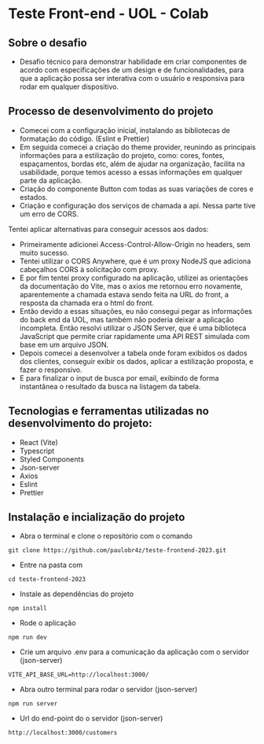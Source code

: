 # Teste Front-end - UOL - Colab

## Sobre o desafio

- Desafio técnico para demonstrar habilidade em criar componentes de acordo com especificações de um design e de funcionalidades, para que a aplicação possa ser interativa com o usuário e responsiva para rodar em qualquer dispositivo.


## Processo de desenvolvimento do projeto

- Comecei com a configuração inicial, instalando as bibliotecas de formatação do código. (Eslint e Prettier)
- Em seguida comecei a criação do theme provider, reunindo as principais informações para a estilização do projeto, como: cores, fontes, espaçamentos, bordas etc, além de ajudar na organização, facilita na usabilidade, porque temos acesso a essas informações em qualquer parte da aplicação.
- Criação do componente Button com todas as suas variações de cores e estados.
- Criação e configuração dos serviços de chamada a api. Nessa parte tive um erro de CORS.

Tentei aplicar alternativas para conseguir acessos aos dados:
- Primeiramente adicionei Access-Control-Allow-Origin no headers, sem muito sucesso. 
- Tentei utilizar o CORS Anywhere, que é um proxy NodeJS que adiciona cabeçalhos CORS à solicitação com proxy.
- E por fim tentei proxy configurado na aplicação, utilizei as orientações da documentação do Vite, mas o axios me retornou erro novamente, aparentemente a chamada estava sendo feita na URL do front, a resposta da chamada era o html do front.
- Então devido a essas situações, eu não consegui pegar as informações do back end da UOL, mas também não poderia deixar a aplicação incompleta. Então resolvi utilizar o JSON Server, que é uma biblioteca JavaScript que permite criar rapidamente uma API REST simulada com base em um arquivo JSON.
- Depois comecei a desenvolver a tabela onde foram exibidos os dados dos clientes, conseguir exibir os dados, aplicar a estilização proposta, e fazer o responsivo.
- E para finalizar o input de busca por email, exibindo de forma instantânea o resultado da busca na listagem da tabela.

## Tecnologias e ferramentas utilizadas no desenvolvimento do projeto:
  * React (Vite)
  * Typescript
  * Styled Components
  * Json-server
  * Axios
  * Eslint
  * Prettier

## Instalação e incialização do projeto

- Abra o terminal e clone o repositório com o comando

```
git clone https://github.com/paulobr4z/teste-frontend-2023.git
```
- Entre na pasta com 

```
cd teste-frontend-2023
```

- Instale as dependências do projeto

```
npm install
```

- Rode o aplicação

```
npm run dev
```
- Crie um arquivo .env para a comunicação da aplicação com o servidor (json-server)

```
VITE_API_BASE_URL=http://localhost:3000/
```

- Abra outro terminal para rodar o servidor (json-server)

```
npm run server
```

- Url do end-point do o servidor (json-server)

```
http://localhost:3000/customers
```